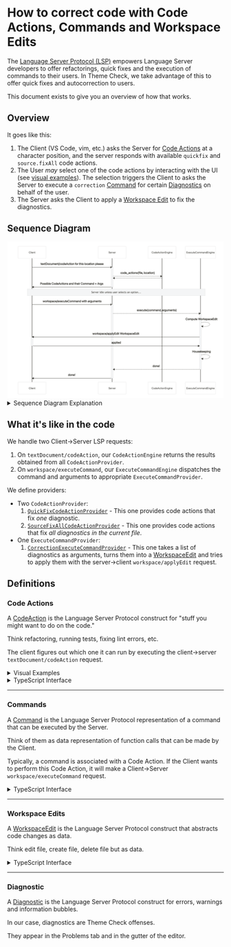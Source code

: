 # How to correct code with Code Actions, Commands and Workspace Edits

The [Language Server Protocol (LSP)][lsp] empowers Language Server developers to offer refactorings, quick fixes and the execution of commands to their users. In Theme Check, we take advantage of this to offer quick fixes and autocorrection to users.

This document exists to give you an overview of how that works.

## Overview

It goes like this:

1. The Client (VS Code, vim, etc.) asks the Server for [Code Actions](#code-actions) at a character position, and the server responds with available `quickfix` and `source.fixAll` code actions.
2. The User _may_ select one of the code actions by interacting with the UI (see [visual examples](#code-actions)). The selection triggers the Client to asks the Server to execute a `correction` [Command](#Commands) for certain [Diagnostics](#diagnostic) on behalf of the user.
3. The Server asks the Client to apply a [Workspace Edit](#workspace-edits) to fix the diagnostics.

## Sequence Diagram

<img src="code-action-flow.png" width="700">

<details>
<summary>Sequence Diagram Explanation</summary>

1. The Client asks the Server for [code actions](#code-actions) for the current file and character range.
2. The Server responds with a list of code actions that can be applied for this location and character range. (`quickfix` and `source.fixAll`)
3. ...Wait for user input...
4. The User selects one of the code actions
5. The Client sends a `workspace/executeCommand` request to the Server for this code action.
6. The Server figures out the [workspace edit](#workspace-edits) for the command and arguments.
7. The Server sends a `workspace/applyEdit` request for the file modifications that would fix the diagnostics.
8. The Client responds with the status of the `applyEdit`.
9. The Server cleans up its internal representation of the diagnostics and updates the client with the latest diagnostics.
11. The Server responds to the `workspace/executeCommand` request.

</details>

## What it's like in the code

We handle two Client->Server LSP requests:

1. On `textDocument/codeAction`, our `CodeActionEngine` returns the results obtained from all `CodeActionProvider`.
2. On `workspace/executeCommand`, our `ExecuteCommandEngine` dispatches the command and arguments to appropriate `ExecuteCommandProvider`.

We define providers:

- Two `CodeActionProvider`:
  1. [`QuickFixCodeActionProvider`](/lib/theme_check/language_server/code_action_providers/quickfix_code_action_provider.rb) - This one provides code actions that fix _one_ diagnostic.
  2. [`SourceFixAllCodeActionProvider`](/lib/theme_check/language_server/code_action_providers/source_fix_all_code_action_provider.rb) - This one provides code actions that fix _all diagnostics in the current file_.
- One `ExecuteCommandProvider`:
  1. [`CorrectionExecuteCommandProvider`](/lib/theme_check/language_server/execute_command_providers/correction_execute_command_provider.rb) - This one takes a list of diagnostics as arguments, turns them into a [WorkspaceEdit](#workspace-edit) and tries to apply them with the server->client `workspace/applyEdit` request.

## Definitions

### Code Actions

A [CodeAction][lspcodeaction] is the Language Server Protocol construct for "stuff you might want to do on the code."

Think refactoring, running tests, fixing lint errors, etc.

The client figures out which one it can run by executing the client->server `textDocument/codeAction` request.

<details>
<summary>Visual Examples</summary>

In VS Code, code actions of different kinds have special meanings and are mapped to multiple places in the UI.

* `Quick Fix...` button on diagnostic hover

  <img src="code-action-quickfix.png" width=500>

* Diagnostic right click in the problems tab

  <img src="code-action-problem.png" width=500>

* Command palette `Quick Fix...` and `Fix All`

  <img src="code-action-command-palette.png" width=500>

* Keyboard shortcuts

  <img src="code-action-keyboard.png" width=700>
</details>

<details>
  <summary>TypeScript Interface</summary>

  ```ts
  interface CodeAction {
    title: string; // UI string, human readable for the action
    kind?: CodeActionKind; // OPTIONAL, for filtering
    diagnostics?: Diagnostic[]; // The diagnostics that the action SOLVES.
    isPreferred?: boolean; // Are used by auto fix and can be targetted by keybindings.
    // Shown as faded out in the code action menu when the user request a more specific type of code action
    disabled?: {
      reason: string;
    },

    // if both edit and command are present, edit is run first then command.
    // I think edit is used so the client performs the change, wheras the command
    // would be done by the server
    edit?: WorkspaceEdit; // what this action does ??!!
    command?: Command; // the command that it executes
    data?: any; // sent from the CodeAction to the codeAction/resolve.
  }

  interface Command {
    title: string; // Title of the command, like `save`
    command: string; // id
    arguments?: any[]
  }
  ```
</details>

---

### Commands

A [Command][lspcommand] is the Language Server Protocol representation of a command that can be executed by the Server.

Think of them as data representation of function calls that can be made by the Client.

Typically, a command is associated with a Code Action. If the Client wants to perform this Code Action, it will make a Client->Server `workspace/executeCommand` request.

<details>
  <summary>TypeScript Interface</summary>

  ```ts
  interface Command {
    title: string; // Title of the command, like `save`
    command: string; // id
    arguments?: any[]
  }
  ```
</details>

---

### Workspace Edits

A [WorkspaceEdit][lspworkspaceedit] is the Language Server Protocol construct that abstracts code changes as data.

Think edit file, create file, delete file but as data.

<details>
  <summary>TypeScript Interface</summary>

  ```ts
  interface WorkspaceEdit {
    changes?: { uri: TextEdit[] ];
    documentChanges: TextDocumentEdit[];
    changeAnnotations?: { [id: string]: ChangeAnnotation }
  }

  interface TextEdit {
    range: Range;
    newText: string; // can be empty to delete
  }

  interface TextDocumentEdit {
    textDocument: OptionalVersionedTextDocumentIdentifier;
    edits: (TextEdit | AnnotatedTextEdit)[]
  }

  interface OptionalVersionedTextDocumentIdentifier {
    uri: TextDocumentURI;
    // null is for when the file wasn't open from the client
    // integer is for when you know what it was.
    version: integer | null;
  }
  ```
</details>

---

### Diagnostic

A [Diagnostic][lspdiagnostic] is the Language Server Protocol construct for errors, warnings and information bubbles.

In our case, diagnostics are Theme Check offenses.

They appear in the Problems tab and in the gutter of the editor.

[lsp]: https://microsoft.github.io/language-server-protocol/specification
[lspcodeaction]: https://microsoft.github.io/language-server-protocol/specification#textDocument_codeAction
[lspcommand]: https://microsoft.github.io/language-server-protocol/specification#command
[lspexecutecommand]: https://microsoft.github.io/language-server-protocol/specification#workspace_executeCommand
[lspworkspaceedit]: https://microsoft.github.io/language-server-protocol/specification#workspaceEdit
[lspdiagnostic]: https://microsoft.github.io/language-server-protocol/specifications/specification-3-17/#diagnostic
